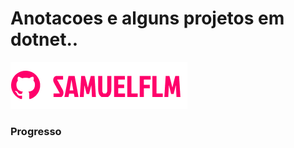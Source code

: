 # Anotacoes e alguns projetos em dotnet..

<!---Esses são exemplos. Veja https:/shields.io para outras pessoas ou para personalizar este conjunto de escudos. Você pode querer incluir dependências, status do projeto e informações de licença aqui--->

<img src="Doc/img/logo.png" alt="logo_samuelflm">


### Progresso


